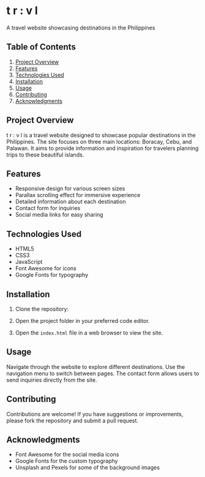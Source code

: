 # t r : v l

A travel website showcasing destinations in the Philippines

## Table of Contents

1. [Project Overview](#project-overview)
2. [Features](#features)
3. [Technologies Used](#technologies-used)
4. [Installation](#installation)
5. [Usage](#usage)
6. [Contributing](#contributing)
7. [Acknowledgments](#acknowledgments)

## Project Overview

t r : v l is a travel website designed to showcase popular destinations in the Philippines. The site focuses on three main locations: Boracay, Cebu, and Palawan. It aims to provide information and inspiration for travelers planning trips to these beautiful islands.

## Features

- Responsive design for various screen sizes
- Parallax scrolling effect for immersive experience
- Detailed information about each destination
- Contact form for inquiries
- Social media links for easy sharing

## Technologies Used

- HTML5
- CSS3
- JavaScript
- Font Awesome for icons
- Google Fonts for typography

## Installation

1. Clone the repository:

2. Open the project folder in your preferred code editor.

3. Open the `index.html` file in a web browser to view the site.

## Usage

Navigate through the website to explore different destinations. Use the navigation menu to switch between pages. The contact form allows users to send inquiries directly from the site.

## Contributing

Contributions are welcome! If you have suggestions or improvements, please fork the repository and submit a pull request.

## Acknowledgments

- Font Awesome for the social media icons
- Google Fonts for the custom typography
- Unsplash and Pexels for some of the background images
